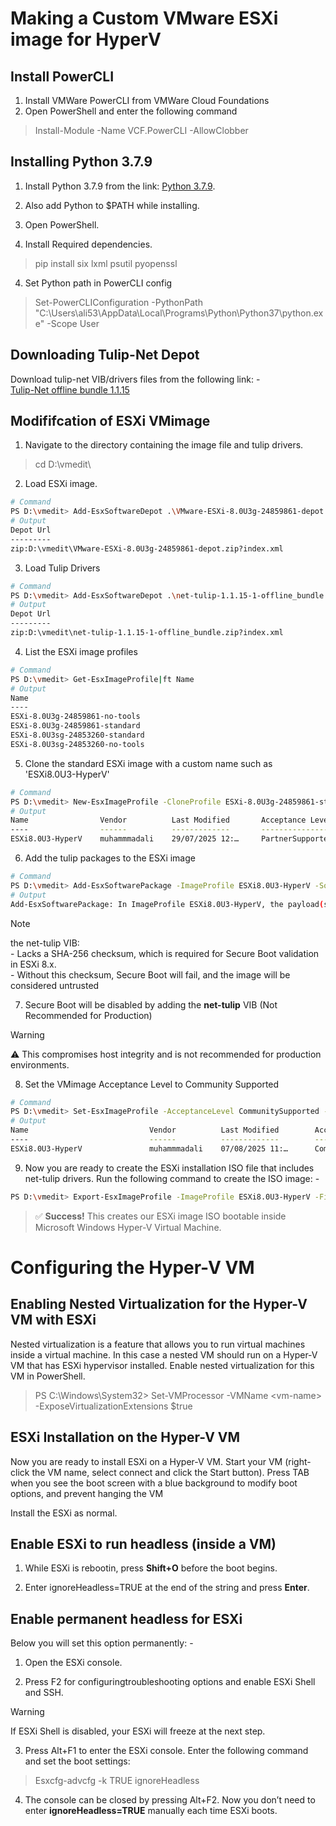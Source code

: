 # Making a Custom VMware ESXi image for HyperV 
## Install PowerCLI
1. Install VMWare PowerCLI from VMWare Cloud Foundations
2. Open PowerShell and enter the following command
> Install-Module -Name VCF.PowerCLI -AllowClobber
## Installing Python 3.7.9
1. Install Python 3.7.9 from the link: [Python 3.7.9](https://www.python.org/downloads/release/python-379/).

2. Also add Python to $PATH while installing.

3. Open PowerShell.

3. Install Required dependencies.
> pip install six lxml psutil pyopenssl

4. Set Python path in PowerCLI config
> Set-PowerCLIConfiguration -PythonPath "C:\Users\ali53\AppData\Local\Programs\Python\Python37\python.exe" -Scope User

## Downloading Tulip-Net Depot
Download tulip-net VIB/drivers files from the following link: - <br>
[Tulip-Net offline bundle 1.1.15](http://vibsdepot.v-front.de/depot/bundles/net-tulip-1.1.15-1-offline_bundle.zip)

## Modififcation of ESXi VMimage
1. Navigate to the directory containing the image file and tulip drivers.
> cd D:\vmedit\

2. Load ESXi image.
```bash
# Command
PS D:\vmedit> Add-EsxSoftwareDepot .\VMware-ESXi-8.0U3g-24859861-depot.zip
# Output
Depot Url
---------
zip:D:\vmedit\VMware-ESXi-8.0U3g-24859861-depot.zip?index.xml
```

3. Load Tulip Drivers
```bash
# Command
PS D:\vmedit> Add-EsxSoftwareDepot .\net-tulip-1.1.15-1-offline_bundle.zip
# Output
Depot Url
---------
zip:D:\vmedit\net-tulip-1.1.15-1-offline_bundle.zip?index.xml
```

4. List the ESXi image profiles
```bash
# Command
PS D:\vmedit> Get-EsxImageProfile|ft Name
# Output
Name
----
ESXi-8.0U3g-24859861-no-tools
ESXi-8.0U3g-24859861-standard
ESXi-8.0U3sg-24853260-standard
ESXi-8.0U3sg-24853260-no-tools
```

5. Clone the standard ESXi image with a custom name such as 'ESXi8.0U3-HyperV'
```bash
# Command
PS D:\vmedit> New-EsxImageProfile -CloneProfile ESXi-8.0U3g-24859861-standard -Name ESXi8.0U3-HyperV -Vendor muhammmadali
# Output
Name                Vendor          Last Modified       Acceptance Level
----                ------          -------------       ----------------
ESXi8.0U3-HyperV    muhammmadali    29/07/2025 12:…     PartnerSupported
```

6. Add the tulip packages to the ESXi image
```bash
# Command
PS D:\vmedit> Add-EsxSoftwarePackage -ImageProfile ESXi8.0U3-HyperV -SoftwarePackage net-tulip -Force
# Output
Add-EsxSoftwarePackage: In ImageProfile ESXi8.0U3-HyperV, the payload(s) in VIB DEC_bootbank_net-tulip_1.1.15-1 does not have sha-256 gunzip checksum. This will prevent VIB security verification and secure boot from functioning properly. Please remove this VIB or please check with your vendor for a replacement of this VIB
```
> [!NOTE]  
> the net-tulip VIB:<br>
    - Lacks a SHA-256 checksum, which is required for Secure Boot validation in ESXi 8.x. <br>
    - Without this checksum, Secure Boot will fail, and the image will be considered untrusted

7. Secure Boot will be disabled by adding the **net-tulip** VIB (Not Recommended for Production)
> [!WARNING]  
> ⚠️ This compromises host integrity and is not recommended for production environments.

8. Set the VMimage Acceptance Level to Community Supported
```bash
# Command
PS D:\vmedit> Set-EsxImageProfile -AcceptanceLevel CommunitySupported -ImageProfile ESXi8.0U3-HyperV
# Output
Name                           Vendor          Last Modified        Acceptance Level
----                           ------          -------------        ----------------
ESXi8.0U3-HyperV               muhammmadali    07/08/2025 11:…      CommunitySupported
```

9. Now you are ready to create the ESXi installation ISO file that includes net-tulip drivers. Run the following command to create the ISO image: -

```bash
PS D:\vmedit> Export-EsxImageProfile -ImageProfile ESXi8.0U3-HyperV -FilePath d:vmedit\esxi80_hyperv.iso -ExportToIso -NoSignatureCheck -Force
```

> ✅ **Success!**
> This creates our ESXi image ISO bootable inside Microsoft Windows Hyper-V Virtual Machine.


# Configuring the Hyper-V VM
## Enabling Nested Virtualization for the Hyper-V VM with ESXi

Nested virtualization is a feature that allows you to run virtual machines inside a virtual machine. In this case a nested VM should run on a Hyper-V VM that has ESXi hypervisor installed. Enable nested virtualization for this VM in PowerShell.

> PS C:\Windows\System32> Set-VMProcessor -VMName \<vm-name> -ExposeVirtualizationExtensions $true

## ESXi Installation on the Hyper-V VM
Now you are ready to install ESXi on a Hyper-V VM. Start your VM (right-click the VM name, select connect and click the Start button). Press TAB when you see the boot screen with a blue background to modify boot options, and prevent hanging the VM

Install the ESXi as normal.

## Enable ESXi to run headless (inside a VM)

1. While ESXi is rebootin, press **Shift+O** before the boot begins.

2. Enter ignoreHeadless=TRUE at the end of the string and press **Enter**.

## Enable permanent headless for ESXi
Below you will set this option permanently: -<br>

1. Open the ESXi console.

1. Press F2 for configuringtroubleshooting options and enable ESXi Shell and SSH. 

> [!WARNING] 
> If ESXi Shell is disabled, your ESXi will freeze at the next step.

3. Press Alt+F1 to enter the ESXi console. Enter the following command and set the boot settings:

> Esxcfg-advcfg -k TRUE ignoreHeadless

4. The console can be closed by pressing Alt+F2. Now you don’t need to enter **ignoreHeadless=TRUE** manually each time ESXi boots.
